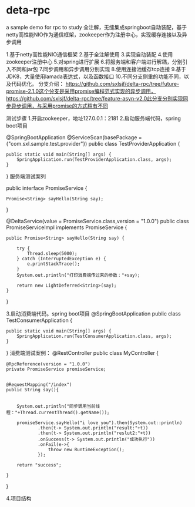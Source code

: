 # deta-rpc
a sample demo for rpc to study 全注解，无缝集成springboot自动装配，基于netty高性能NIO作为通信框架，zookeeper作为注册中心，实现缓存连接以及异步调用


1.基于netty高性能NIO通信框架
2.基于全注解使用
3.实现自动装配
4.使用zookeeper注册中心
5.对spring进行扩展
6.将服务端和客户端进行解耦，分别引入不同和jar包
7.同步调用和异步调用分别实现
8.使用连接池缓存tcp连接
9.基于JDK8，大量使用lamada表达式，以及函数接口
10.不同分支侧重的功能不同，以及代码优化。
分支介绍：
https://github.com/sxlsjf/delta-rpc/tree/future-promise-2.1.0这个分支是采用promise编程范式实现的异步调用，https://github.com/sxlsjf/delta-rpc/tree/feature-asyn-v2.0此分支分别实现同步异步调用，与采用promise的方式稍有不同

测试步骤
1.开启zookeeper，地址127.0.0.1：2181
2.启动服务端代码，spring boot项目

@SpringBootApplication
@ServiceScan(basePackage = {"com.sxl.sample.test.provider"})
public class TestProviderApplication {

    public static void main(String[] args) {
        SpringApplication.run(TestProviderApplication.class, args);
    }

}
服务端测试案列

public interface PromiseService {

    Promise<String> sayHello(String say);
}


@DeltaService(value = PromiseService.class,version = "1.0.0")
public class PromiseServiceImpl implements PromiseService {


    public Promise<String> sayHello(String say) {

        try {
            Thread.sleep(5000);
        } catch (InterruptedException e) {
            e.printStackTrace();
        }
        System.out.println("打印消费端传过来的参数："+say);

        return new LightDeferred<String>(say);
    }
}


3.启动消费端代码。spring boot项目
@SpringBootApplication
public class TestConsumerApplication {

    public static void main(String[] args) {
        SpringApplication.run(TestConsumerApplication.class, args);
    }

}
消费端测试案例：
@RestController
public class MyController {


    @RpcReference(version = "1.0.0")
    private PromiseService promiseService;


    @RequestMapping("/index")
    public String say(){


        System.out.println("同步调用当前线程："+Thread.currentThread().getName());

        promiseService.sayHello("i love you").then(System.out::println)
                .then(t-> System.out.println("result:"+t))
                .then(t-> System.out.println("reslut2:"+t))
                .onSuccess(t-> System.out.println("成功执行"))
                .onFail(e->{
                    throw new RuntimeException();
                });

        return "success";

    }

}



4.项目结构





